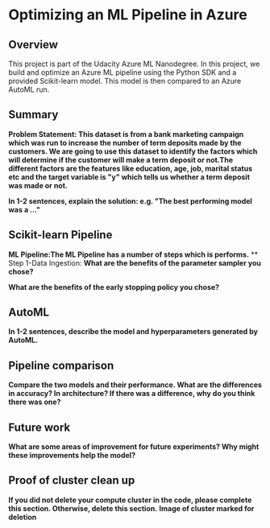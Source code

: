# Optimizing an ML Pipeline in Azure

## Overview
This project is part of the Udacity Azure ML Nanodegree.
In this project, we build and optimize an Azure ML pipeline using the Python SDK and a provided Scikit-learn model.
This model is then compared to an Azure AutoML run.

## Summary
**Problem Statement: This dataset is from  a bank marketing campaign which was run to increase the number of term deposits made by the customers. We are going to use this dataset to identify the factors which will determine if the customer will make a term deposit or not.The different factors are the features like education, age, job, marital status etc and the target variable is "y" which tells us whether a term deposit was made or not.**

**In 1-2 sentences, explain the solution: e.g. "The best performing model was a ..."**

## Scikit-learn Pipeline
**ML Pipeline:The ML Pipeline has a number of steps which is performs.**
** Step 1-Data Ingestion: 
**What are the benefits of the parameter sampler you chose?**

**What are the benefits of the early stopping policy you chose?**

## AutoML
**In 1-2 sentences, describe the model and hyperparameters generated by AutoML.**

## Pipeline comparison
**Compare the two models and their performance. What are the differences in accuracy? In architecture? If there was a difference, why do you think there was one?**

## Future work
**What are some areas of improvement for future experiments? Why might these improvements help the model?**

## Proof of cluster clean up
**If you did not delete your compute cluster in the code, please complete this section. Otherwise, delete this section.**
**Image of cluster marked for deletion**
